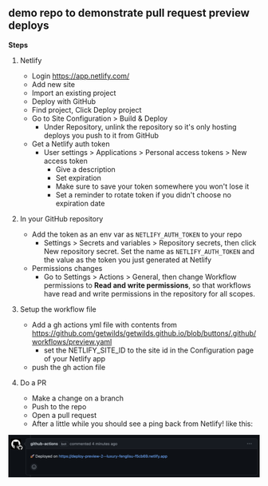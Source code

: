 ## demo repo to demonstrate pull request preview deploys

**Steps**

1. Netlify
	- Login https://app.netlify.com/
	- Add new site
	- Import an existing project
	- Deploy with GitHub
	- Find project, Click Deploy project
	- Go to Site Configuration > Build & Deploy
		- Under Repository, unlink the repository so it's only hosting deploys you push to it from GitHub
	- Get a Netlify auth token
		- User settings > Applications > Personal access tokens > New access token
			- Give a description
			- Set expiration
			- Make sure to save your token somewhere you won't lose it
			- Set a reminder to rotate token if you didn't choose no expiration date

2. In your GitHub repository
	- Add the token as an env var as `NETLIFY_AUTH_TOKEN` to your repo
		- Settings > Secrets and variables > Repository secrets, then click New repository secret. Set the name as `NETLIFY_AUTH_TOKEN` and the value as the token you just generated at Netlify
	- Permissions changes
		- Go to Settings > Actions > General, then change Workflow permissions to **Read and write permissions**, so that workflows have read and write permissions in the repository for all scopes. 

3. Setup the workflow file
	- Add a gh actions yml file with contents from https://github.com/getwilds/getwilds.github.io/blob/buttons/.github/workflows/preview.yaml
		- set the NETLIFY_SITE_ID to the site id in the Configuration page of your Netlify app
	- push the gh action file

4. Do a PR
	- Make a change on a branch
	- Push to the repo
	- Open a pull request
	- After a little while you should see a ping back from Netlify! like this:
	
![screenshot of deploy preview in a pull request](deploy-preview.png)

